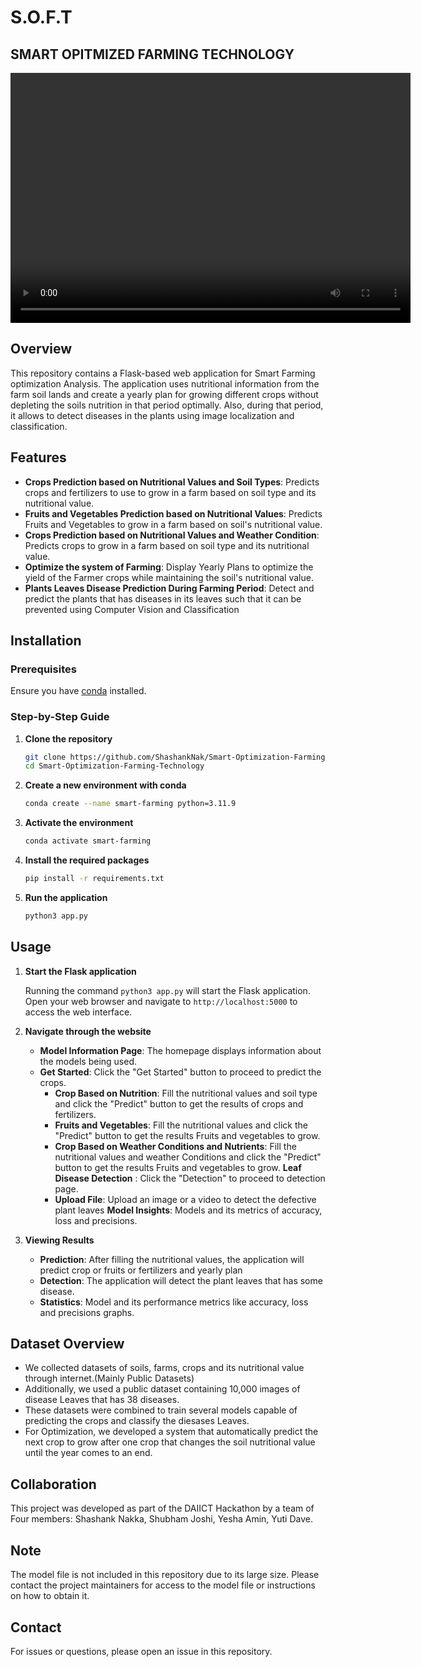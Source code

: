 # S.O.F.T
## SMART OPITMIZED FARMING TECHNOLOGY

<video width="640" height="400" controls>
  <source src="" type="video/mp4">
  Your browser does not support the video tag.
</video>

## Overview

This repository contains a Flask-based web application for Smart Farming optimization Analysis. The application uses nutritional information from the farm soil lands and create a yearly plan for growing different crops without depleting the soils nutrition in that period optimally. Also, during that period, it allows to detect diseases in the plants using image localization and classification.

## Features

- **Crops Prediction based on Nutritional Values and Soil Types**: Predicts crops and fertilizers to use to grow in a farm based on soil type and its nutritional value.
- **Fruits and Vegetables Prediction based on Nutritional Values**: Predicts Fruits and Vegetables to grow in a farm based on soil's nutritional value.
- **Crops Prediction based on Nutritional Values and Weather Condition**: Predicts crops to grow in a farm based on soil type and its nutritional value.
- **Optimize the system of Farming**: Display Yearly Plans to optimize the yield of the Farmer crops while maintaining the soil's nutritional value.
- **Plants Leaves Disease Prediction During Farming Period**: Detect and predict the plants that has diseases in its leaves such that it can be prevented using Computer Vision and Classification

## Installation

### Prerequisites

Ensure you have [conda](https://docs.conda.io/en/latest/miniconda.html) installed.

### Step-by-Step Guide

1. **Clone the repository**

    ```sh
    git clone https://github.com/ShashankNak/Smart-Optimization-Farming-Technology
    cd Smart-Optimization-Farming-Technology
    ```

2. **Create a new environment with conda**

    ```sh
    conda create --name smart-farming python=3.11.9
    ```

3. **Activate the environment**

    ```sh
    conda activate smart-farming
    ```

4. **Install the required packages**

    ```sh
    pip install -r requirements.txt
    ```

5. **Run the application**

    ```sh
    python3 app.py
    ```

## Usage

1. **Start the Flask application**

    Running the command `python3 app.py` will start the Flask application. Open your web browser and navigate to `http://localhost:5000` to access the web interface.

2. **Navigate through the website**

    - **Model Information Page**: The homepage displays information about the models being used.
    - **Get Started**: Click the "Get Started" button to proceed to predict the crops.
        - **Crop Based on Nutrition**: Fill the nutritional values and soil type and click the "Predict" button to get the results of crops and fertilizers. 
        - **Fruits and Vegetables**: Fill the nutritional values and click the "Predict" button to get the results Fruits and vegetables to grow.
        - **Crop Based on Weather Conditions and Nutrients**:  Fill the nutritional values and weather Conditions and click the "Predict" button to get the results Fruits and vegetables to grow.
    **Leaf Disease Detection** : Click the "Detection" to proceed to detection page.
        - **Upload File**: Upload an image or a video to detect the defective plant leaves
    **Model Insights**: Models and its metrics of accuracy, loss and precisions.

3. **Viewing Results**

    - **Prediction**: After filling the nutritional values, the application will predict crop or fruits or fertilizers and yearly plan
    - **Detection**: The application will detect the plant leaves that has some disease.
    - **Statistics**: Model and its performance metrics like accuracy, loss and precisions graphs.

## Dataset Overview

- We collected datasets of soils, farms, crops and its nutritional value through internet.(Mainly Public Datasets)
- Additionally, we used a public dataset containing 10,000 images of disease Leaves that has 38 diseases.
- These datasets were combined to train several models capable of predicting the crops and classify the diesases Leaves.
- For Optimization, we developed a system that automatically predict the next crop to grow after one crop that changes the soil nutritional value until the year comes to an end.

## Collaboration

This project was developed as part of the DAIICT Hackathon by a team of Four members: Shashank Nakka, Shubham Joshi, Yesha Amin, Yuti Dave.

## Note

The model file is not included in this repository due to its large size. Please contact the project maintainers for access to the model file or instructions on how to obtain it.

## Contact
For issues or questions, please open an issue in this repository.